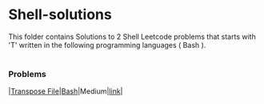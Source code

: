 # Shell-solutions
This folder contains Solutions to 2 Shell Leetcode problems that starts with 'T' written in the following programming languages ( Bash ).<br><br>
### Problems ###
|[Transpose File](https://github.com/AnasImloul/Leetcode-solutions/tree/main/shell/T/Transpose%20File/)|[Bash](https://github.com/AnasImloul/Leetcode-solutions/tree/main/shell/T/Transpose%20File/Transpose%20File.sh)|Medium|[link](https://leetcode.com/problems/transpose-file)|